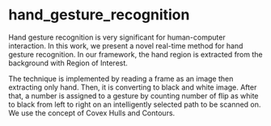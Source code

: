 # hand_gesture_recognition

Hand gesture recognition is very significant for human-computer interaction. 
In this work, we present a novel real-time method for hand gesture recognition. 
In our framework, the hand region is extracted from the background with Region of Interest.

 The technique is implemented by reading a frame as an image then extracting only hand. 
 Then, it is converting to black and white image. After that, a number is assigned to a gesture 
 by counting number of flip as white to black from left to right on an intelligently selected 
 path to be scanned on. We use the concept of Covex Hulls and Contours.
